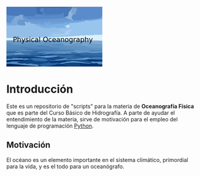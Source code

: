 ![Screenshot](logo.png)


# Introducción
Este es un repositorio de "scripts" para la materia de **Oceanografía Física** que es parte del Curso Básico de Hidrografía. A parte de ayudar el entendimiento de la materia, sirve de motivación para el empleo del lenguaje de programación [Python](https://www.python.org/).

## Motivación
El océano es un elemento importante en el sistema climático, primordial para la vida, y es el todo para un oceanógrafo. 
